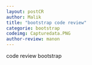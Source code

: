 ```yaml
---
layout: postCR
author: Malik
title: "bootstrap code review"
categorie: bootstrap
codeimg: Capturedata.PNG
author-review: manon
---
```


code review bootstrap